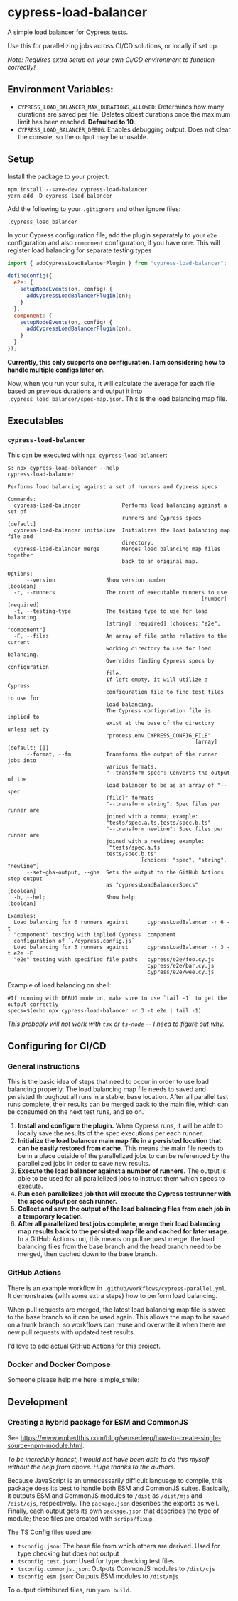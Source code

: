 # cypress-load-balancer

A simple load balancer for Cypress tests.

Use this for parallelizing jobs across CI/CD solutions, or locally if set up.

_Note: Requires extra setup on your own CI/CD environment to function correctly!_

## Environment Variables:

- `CYPRESS_LOAD_BALANCER_MAX_DURATIONS_ALLOWED`: Determines how many durations are saved per file. Deletes oldest
  durations once the maximum limit has been reached. **Defaulted to 10**.
- `CYPRESS_LOAD_BALANCER_DEBUG`: Enables debugging output. Does not clear the console, so the output may be unusable.

## Setup

Install the package to your project:

```shell
npm install --save-dev cypress-load-balancer
yarn add -D cypress-load-balancer
```

Add the following to your `.gitignore` and other ignore files:

```
.cypress_load_balancer
```

In your Cypress configuration file, add the plugin separately to your `e2e` configuration and also `component`
configuration, if you have one.
This will register load balancing for separate testing types

```js
import { addCypressLoadBalancerPlugin } from "cypress-load-balancer";

defineConfig({
  e2e: {
    setupNodeEvents(on, config) {
      addCypressLoadBalancerPlugin(on);
    }
  },
  component: {
    setupNodeEvents(on, config) {
      addCypressLoadBalancerPlugin(on);
    }
  }
});
```

**Currently, this only supports one configuration. I am considering how to handle multiple configs later on.**

Now, when you run your suite, it will calculate the average for each file based on previous durations and output it into
`.cypress_load_balancer/spec-map.json`. This is the load balancing map file.

## Executables

### `cypress-load-balancer`

This can be executed with `npx cypress-load-balancer`:

```
$: npx cypress-load-balancer --help
cypress-load-balancer

Performs load balancing against a set of runners and Cypress specs

Commands:
  cypress-load-balancer             Performs load balancing against a set of
                                    runners and Cypress specs          [default]
  cypress-load-balancer initialize  Initializes the load balancing map file and
                                    directory.
  cypress-load-balancer merge       Merges load balancing map files together
                                    back to an original map.

Options:
      --version                Show version number                     [boolean]
  -r, --runners                The count of executable runners to use
                                                             [number] [required]
  -t, --testing-type           The testing type to use for load balancing
                               [string] [required] [choices: "e2e", "component"]
  -F, --files                  An array of file paths relative to the current
                               working directory to use for load balancing.
                               Overrides finding Cypress specs by configuration
                               file.
                               If left empty, it will utilize a Cypress
                               configuration file to find test files to use for
                               load balancing.
                               The Cypress configuration file is implied to
                               exist at the base of the directory unless set by
                               "process.env.CYPRESS_CONFIG_FILE"
                                                           [array] [default: []]
      --format, --fm           Transforms the output of the runner jobs into
                               various formats.
                               "--transform spec": Converts the output of the
                               load balancer to be as an array of "--spec
                               {file}" formats
                               "--transform string": Spec files per runner are
                               joined with a comma; example:
                               "tests/spec.a.ts,tests/spec.b.ts"
                               "--transform newline": Spec files per runner are
                               joined with a newline; example:
                                "tests/spec.a.ts
                               tests/spec.b.ts"
                                          [choices: "spec", "string", "newline"]
      --set-gha-output, --gha  Sets the output to the GitHub Actions step output
                               as "cypressLoadBalancerSpecs"           [boolean]
  -h, --help                   Show help                               [boolean]

Examples:
  Load balancing for 6 runners against      cypressLoadBalancer -r 6 -t
  "component" testing with implied Cypress  component
  configuration of `./cypress.config.js`
  Load balancing for 3 runners against      cypressLoadBalancer -r 3 -t e2e -F
  "e2e" testing with specified file paths   cypress/e2e/foo.cy.js
                                            cypress/e2e/bar.cy.js
                                            cypress/e2e/wee.cy.js
```

Example of load balancing on shell:

```
#If running with DEBUG mode on, make sure to use `tail -1` to get the output correctly
specs=$(echo npx cypress-load-balancer -r 3 -t e2e | tail -1)
```

_This probably will not work with `tsx` or `ts-node` -- I need to figure out why._

## Configuring for CI/CD

### General instructions

This is the basic idea of steps that need to occur in order to use load balancing properly. The load balancing map file
needs to saved and persisted throughout all runs in a stable, base location. After all parallel test runs complete,
their results can be merged back to the main file, which can be consumed on the next test runs, and so on.

1. **Install and configure the plugin.** When Cypress runs, it will be able to locally save the results of the spec
   executions per each runner.
2. **Initialize the load balancer main map file in a persisted location that can be easily restored from cache.** This
   means the main file needs to be in a place outside of the parallelized jobs to can be referenced _by_ the
   parallelized jobs in order to save new results.
3. **Execute the load balancer against a number of runners.** The output is able to be used for all parallelized jobs to
   instruct them which specs to execute.
4. **Run each parallelized job that will execute the Cypress testrunner with the spec output per each runner.**
5. **Collect and save the output of the load balancing files from each job in a temporary location.**
6. **After all parallelized test jobs complete, merge their load balancing map results back to the persisted map file
   and cached for later usage.**
   In a GitHub Actions run, this means on pull request merge, the load balancing files from the base branch and the head
   branch need to be merged, then cached down to the base branch.

### GitHub Actions

There is an example workflow in `.github/workflows/cypress-parallel.yml`. It demonstrates (with some extra steps) how to
perform load balancing.

When pull requests are merged, the latest load balancing map file is saved to the base branch so it can be used again.
This allows the map to be saved on a trunk branch, so workflows can reuse and overwrite it when there are new pull
requests with updated test results.

I'd love to add actual GitHub Actions for this project.

### Docker and Docker Compose

Someone please help me here :simple_smile:

## Development

### Creating a hybrid package for ESM and CommonJS

See https://www.embedthis.com/blog/sensedeep/how-to-create-single-source-npm-module.html.

_To be incredibly honest, I would not have been able to do this myself without the help from above. Huge thanks to the
authors._

Because JavaScript is an unnecessarily difficult language to compile, this package does its best to handle both ESM and
CommonJS suites. Basically, it outputs ESM and CommonJS modules to `/dist` as `/dist/mjs` and `/dist/cjs`, respectively.
The `package.json` describes the exports as well. Finally, each output gets its own `package.json` that describes the
type of module; these files are created with `scrips/fixup`.

The TS Config files used are:

- `tsconfig.json`: The base file from which others are derived. Used for type checking but does not output
- `tsconfig.test.json`: Used for type checking test files
- `tsconfig.commonjs.json`: Outputs CommonJS modules to `/dist/cjs`
- `tsconfig.esm.json`: Outputs ESM modules to `/dist/mjs`

To output distributed files, run `yarn build`.
